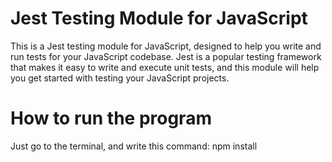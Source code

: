 # Jest Testing Module for JavaScript

This is a Jest testing module for JavaScript, designed to help you write and run tests for your JavaScript codebase. Jest is a popular testing framework that makes it easy to write and execute unit tests, and this module will help you get started with testing your JavaScript projects.


# How to run the program

Just go to the terminal, and write this command: npm install
